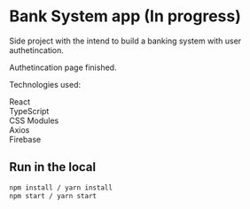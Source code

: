 # Bank System app (In progress)


Side project with the intend to build a banking system with user authetincation.

Authetincation page finished.

Technologies used:

React  
TypeScript  
CSS Modules  
Axios  
Firebase  


## Run in the local

```bash
npm install / yarn install
npm start / yarn start
```



